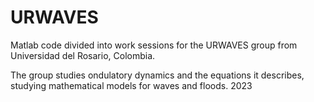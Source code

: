 # URWAVES

Matlab code divided into work sessions for the URWAVES group from Universidad del Rosario, Colombia.

The group studies ondulatory dynamics and the equations it describes, studying mathematical models for waves and floods.
2023
